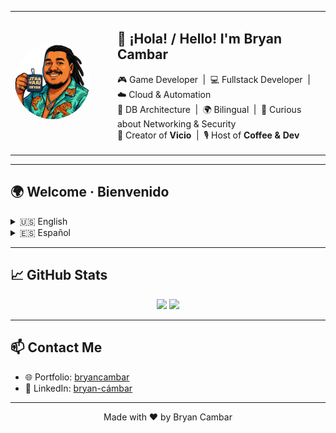 <table width="100%">
  <tr>
    <td width="150">
      <img src="assets/Avatar.png" width="120" style="border-radius: 50%;" alt="Avatar" />
    </td>
    <td>
      <h2>👋 ¡Hola! / Hello! I'm Bryan Cambar</h2>
      <p>
        🎮 Game Developer &nbsp;|&nbsp; 💻 Fullstack Developer &nbsp;|&nbsp; ☁️ Cloud & Automation  
        <br/>
        🧠 DB Architecture &nbsp;|&nbsp; 🌍 Bilingual &nbsp;|&nbsp; 🔐 Curious about Networking & Security  
        <br/>
        🚀 Creator of <strong>Vicio</strong> &nbsp;|&nbsp; 🎙️ Host of <strong>Coffee & Dev</strong>
      </p>
    </td>
  </tr>
</table>

---

## 🌍 Welcome · Bienvenido

<details>
  <summary>🇺🇸 English</summary>

Hi! I'm **Bryan**, a Systems Engineer with a strong background in software and game development.  
Over the years, I've built experience in:

- 🎮 **Game Development**: Unreal Engine, C++, asset integration
- 🧱 **Web Development**: Node.js, FastAPI, Django, SQL, TailwindCSS, Next.js, Astro, Docker
- 🧠 **Database Design**: I’m passionate about relational database modeling and performance tuning (SQL Server, PostgreSQL, MySQL)
- ☁️ **Automation & Cloud**: AWS, Azure, Terraform, Jenkins, CI/CD pipelines
- 🔐 **Networking & Security**: Basic knowledge with growing interest in becoming an expert


I love solving real-world problems with scalable architecture and clean, maintainable code.  
Whether it’s building backend APIs, integrating with external services, or designing game logic, I bring both creativity and structure.

---

### 🎮 🚀 Creator of [**Vicio**](#) (in development)  
<img src="assets/Logo Vicio v2.jpeg" alt="Vicio logo" width="120" height="120" style="border-radius: 50%;" />

**Vicio** is an ambitious project in development, built with multiple technologies, aiming to deliver an immersive experience on both mobile and web platforms. It’s designed to become a (non-playable) video game library and a social network for gamers.

In **Vicio**, you’ll be able to:

- 📚 Keep track of your video games and explore them by genre, platform, or popularity.  
- 💬 Share opinions, write reviews, and rate video games.  
- 🎓 Create and discover tutorials focused on achievement hunting.  
- 🌟 Rate tutorials, comment on them, and reply to others' comments.  
- 🧑‍🤝‍🧑 Build your friends network: add or remove users, discover new profiles, and follow their activity.

> A gamer community where collaboration, progress, and experience come together.

🛠️ Technologies
<div align="left"> <img src="https://img.shields.io/badge/PostgreSQL-4169E1?style=for-the-badge&logo=postgresql&logoColor=white" /> <img src="https://img.shields.io/badge/Python-3776AB?style=for-the-badge&logo=python&logoColor=white" /> <img src="https://img.shields.io/badge/Django-092E20?style=for-the-badge&logo=django&logoColor=white" /> <img src="https://img.shields.io/badge/FastAPI-009688?style=for-the-badge&logo=fastapi&logoColor=white" /> <img src="https://img.shields.io/badge/React_Native-20232A?style=for-the-badge&logo=react&logoColor=61DAFB" /> <img src="https://img.shields.io/badge/Next.js-000000?style=for-the-badge&logo=nextdotjs&logoColor=white" /> <img src="https://img.shields.io/badge/Tailwind_CSS-38B2AC?style=for-the-badge&logo=tailwind-css&logoColor=white" /> </div>

---

### 🎙️ Host & Creator of [**Coffee & Dev**](http://www.youtube.com/@CoffeeDev-j7i)

<img src="assets/DALL·E 2024-12-10 00.57.42 - A logo for a podcast titled &apos;Coffee & Dev&apos;, blending the themes of coffee and software development. The design should feature a sleek coffee cup with .png" alt="Coffee & Dev logo" width="120" height="120" style="border-radius: 50%;" />


A podcast where we talk about the real, day-to-day life of software developers — from burnout and motivation, to career paths and technology trends.
--- ---
📬 **Let’s connect** — If you’re building something impactful and need someone who delivers, I’m ready.

</details>

<details>
  <summary>🇪🇸 Español</summary>

¡Hola! Soy **Bryan**, Ingeniero en Sistemas con sólida experiencia en desarrollo de software y videojuegos.  
A lo largo de los años, he trabajado en:

- 🎮 **Desarrollo de Videojuegos**: Unreal Engine, C++, integración de assets
- 🧱 **Desarrollo Web**: Node.js, FastAPI, Django, SQL, TailwindCSS, Next.js, Astro, Docker
- ☁️ **Automatización y Cloud**: AWS, Azure, Terraform, Jenkins, pipelines CI/CD
- 🔐 **Redes y Seguridad**: Conocimientos básicos, pero gran interés por especializarme más
- 🧠 **Diseño de Bases de Datos**: Me apasiona el modelado relacional y la optimización de consultas (SQL Server, PostgreSQL, MySQL)

Me encanta resolver problemas reales con arquitectura escalable y código limpio.  
Ya sea construyendo APIs, conectando servicios externos o programando la lógica de un videojuego, aporto creatividad y estructura.

---

### 🎮 🚀 Creador de [**Vicio**](#) (en desarrollo)  
<img src="assets/Logo Vicio v2.jpeg" alt="Logo de Vicio" width="120" height="120" style="border-radius: 50%;" />

**Vicio** es un proyecto ambicioso en desarrollo, construido con múltiples tecnologías, que busca crear una experiencia inmersiva tanto en móvil como en la web. Su objetivo es convertirse en una biblioteca (no jugable) de videojuegos y una red social para gamers.

En **Vicio** podrás:

- 📚 Llevar un registro de tus videojuegos y explorarlos por género, plataforma o popularidad.  
- 💬 Compartir opiniones, escribir reseñas y puntuar videojuegos.  
- 🎓 Crear y encontrar tutoriales enfocados en la obtención de logros.  
- 🌟 Puntuar tutoriales, comentar sobre ellos y responder a los comentarios.  
- 🧑‍🤝‍🧑 Construir tu red de amigos: agrega o elimina usuarios, descubre nuevos perfiles y sigue sus actividades.

> Una comunidad gamer donde la colaboración, el progreso y la experiencia se mezclan.

🛠️ Tecnologías utilizadas
<div align="left"> <img src="https://img.shields.io/badge/PostgreSQL-4169E1?style=for-the-badge&logo=postgresql&logoColor=white" /> <img src="https://img.shields.io/badge/Python-3776AB?style=for-the-badge&logo=python&logoColor=white" /> <img src="https://img.shields.io/badge/Django-092E20?style=for-the-badge&logo=django&logoColor=white" /> <img src="https://img.shields.io/badge/FastAPI-009688?style=for-the-badge&logo=fastapi&logoColor=white" /> <img src="https://img.shields.io/badge/React_Native-20232A?style=for-the-badge&logo=react&logoColor=61DAFB" /> <img src="https://img.shields.io/badge/Next.js-000000?style=for-the-badge&logo=nextdotjs&logoColor=white" /> <img src="https://img.shields.io/badge/Tailwind_CSS-38B2AC?style=for-the-badge&logo=tailwind-css&logoColor=white" /> </div>


---

### 🎙️ Creador y parte de [**Coffee & Dev**](#) 
<img src="assets/DALL·E 2024-12-10 00.57.42 - A logo for a podcast titled &apos;Coffee & Dev&apos;, blending the themes of coffee and software development. The design should feature a sleek coffee cup with .png" alt="Coffee & Dev logo" width="120" height="120" style="border-radius: 50%;" />

Un podcast donde hablamos sobre el día a día real de los desarrolladores de software — desde el burnout y la motivación, hasta trayectorias profesionales y tendencias tecnológicas.
--- ---
📬 **Contáctame** — Si estás desarrollando algo importante y necesitas a alguien que cumpla, estoy listo.

</details>



---

## 📈 GitHub Stats

<p align="center">
  <img src="https://github-readme-stats.vercel.app/api?username=BryanCambar30" />
  <img src="https://github-readme-stats.vercel.app/api/top-langs/?username=BryanCambar30&layout=compact&theme=tokyonight" />
</p>

---

## 📫 Contact Me

- 🌐 Portfolio: [bryancambar](https://bryancambar.netlify.app/)
- 💼 LinkedIn: [bryan-cámbar](https://www.linkedin.com/in/bryan-c%C3%A1mbar/)

---

<p align="center">Made with ❤️ by Bryan Cambar</p>